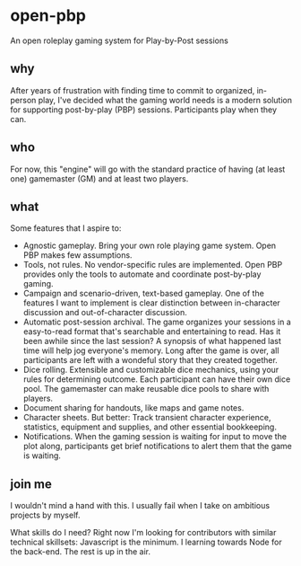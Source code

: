 # open-pbp
An open roleplay gaming system for Play-by-Post sessions

## why
After years of frustration with finding time to commit to organized, in-person play, I've decided what the gaming world needs is a modern solution for supporting post-by-play (PBP) sessions. Participants play when they can.

## who
For now, this "engine" will go with the standard practice of having (at least one) gamemaster (GM) and at least two players.

## what
Some features that I aspire to:
* Agnostic gameplay. Bring your own role playing game system. Open PBP makes few assumptions.
* Tools, not rules. No vendor-specific rules are implemented. Open PBP provides only the tools to automate and coordinate post-by-play gaming.
* Campaign and scenario-driven, text-based gameplay. One of the features I want to implement is clear distinction between in-character discussion and out-of-character discussion.
* Automatic post-session archival. The game organizes your sessions in a easy-to-read format that's searchable and entertaining to read. Has it been awhile since the last session? A synopsis of what happened last time will help jog everyone's memory. Long after the game is over, all participants are left with a wondeful story that they created together.
* Dice rolling. Extensible and customizable dice mechanics, using your rules for determining outcome. Each participant can have their own dice pool. The gamemaster can make reusable dice pools to share with players.
* Document sharing for handouts, like maps and game notes.
* Character sheets. But better: Track transient character experience, statistics, equipment and supplies, and other essential bookkeeping.
* Notifications. When the gaming session is waiting for input to move the plot along, participants get brief notifications to alert them that the game is waiting.

## join me
I wouldn't mind a hand with this. I usually fail when I take on ambitious projects by myself.

What skills do I need? Right now I'm looking for contributors with similar technical skillsets: Javascript is the minimum. I learning towards Node for the back-end. The rest is up in the air.

